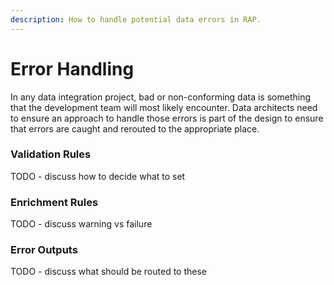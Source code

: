```yaml
---
description: How to handle potential data errors in RAP.
---
```


# Error Handling

In any data integration project, bad or non-conforming data is something that the development team will most likely encounter.  Data architects need to ensure an approach to handle those errors is part of the design to ensure that errors are caught and rerouted to the appropriate place.

### Validation Rules

TODO - discuss how to decide what to set

### Enrichment Rules

TODO - discuss warning vs failure

### Error Outputs

TODO - discuss what should be routed to these

